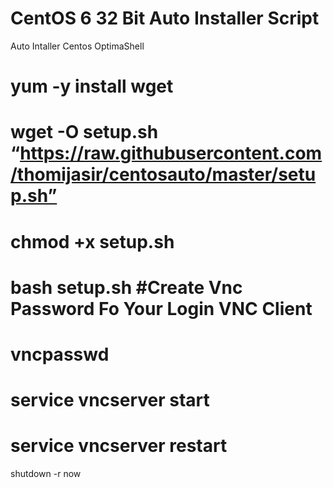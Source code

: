 CentOS 6 32 Bit Auto Installer Script
==========

Auto Intaller Centos OptimaShell

yum -y install wget
=
wget -O setup.sh “https://raw.githubusercontent.com/thomijasir/centosauto/master/setup.sh”
=
chmod +x setup.sh
=
bash setup.sh
#Create Vnc Password Fo Your Login VNC Client
=
vncpasswd
=
service vncserver start
=
service vncserver restart
=
shutdown -r now
